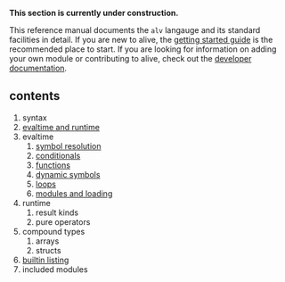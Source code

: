 __This section is currently under construction.__

This reference manual documents the `alv` langauge and its standard facilities
in detail. If you are new to alive, the [getting started guide][guide] is the
recommended place to start. If you are looking for information on adding your
own module or contributing to alive, check out the
[developer documentation](../internals/index.html).

[guide]: (../guide/index.html)

## contents

1. syntax
2. [evaltime and runtime](02_evaltime-and-runtime.html)
3. evaltime
   1. [symbol resolution](03-1_symbol-resolution.html)
   2. [conditionals](03-2_conditionals.html)
   3. [functions](03-3_functions.html)
   4. [dynamic symbols](03-4_dynamic-symbols.html)
   5. [loops](03-5_loops.html)
   6. [modules and loading](03-6_modules-and-loading.html)
4. runtime
   1. result kinds
   2. pure operators
5. compound types
   1. arrays
   2. structs
6. [builtin listing](builtins.html)
7. included modules
